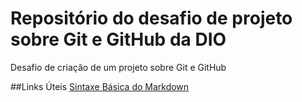 # Repositório do desafio de projeto sobre Git e GitHub da DIO
Desafio de criação de um projeto sobre Git e GitHub

##Links Úteis
[Sintaxe Básica do Markdown]()
